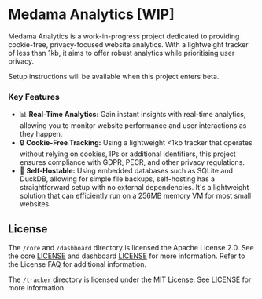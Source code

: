 # Medama Analytics [WIP]

Medama Analytics is a work-in-progress project dedicated to providing cookie-free, privacy-focused website analytics. With a lightweight tracker of less than 1kb, it aims to offer robust analytics while prioritising user privacy.

Setup instructions will be available when this project enters beta.

### Key Features

- 📊 **Real-Time Analytics:** Gain instant insights with real-time analytics, allowing you to monitor website performance and user interactions as they happen.
- 🔒 **Cookie-Free Tracking:** Using a lightweight <1kb tracker that operates without relying on cookies, IPs or additional identifiers, this project ensures compliance with GDPR, PECR, and other privacy regulations.
- 💼 **Self-Hostable:** Using embedded databases such as SQLite and DuckDB, allowing for simple file backups, self-hosting has a straightforward setup with no external dependencies. It's a lightweight solution that can efficiently run on a 256MB memory VM for most small websites.

## License

The `/core` and `/dashboard` directory is licensed the Apache License 2.0. See the core [LICENSE](./core/LICENSE) and dashboard [LICENSE](./dashboard/LICENSE) for more information. Refer to the License FAQ for additional information.

The `/tracker` directory is licensed under the MIT License. See [LICENSE](./tracker/LICENSE) for more information.

